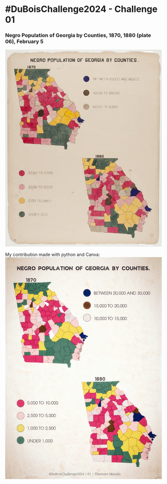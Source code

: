 # #DuBoisChallenge2024 - Challenge 01
### Negro Population of Georgia by Counties, 1870, 1880 (plate 06), February 5
![Original plate 06](original-plate-06.jpg)

My contribution made with python and Canva:
![reproduction of plate 06](duboischallenge2024_01_emayola.jpg)
